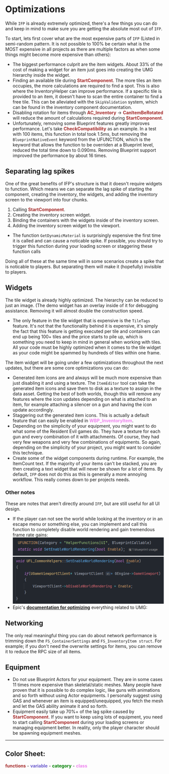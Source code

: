 # Optimizations

While `IFP` is already extremely optimized, there's a few things you can do and keep in mind to make sure you are getting the absolute most out of `IFP`.

To start, lets first cover what are the most expensive parts of `IFP` (Listed in semi-random pattern. It is not possible to 100% be certain what is the MOST expensive in all projects as there are multiple factors as when some things might become more expensive than others):
- The biggest performance culprit are the item widgets. About 33% of the cost of making a widget for an item just goes into creating the UMG hierarchy inside the widget.
- Finding an available tile during <span style="color:brown">**StartComponent**</span>. The more tiles an item occupies, the more calculations are required to find a spot. This is also where the InventoryHelper can improve performance. If a specific tile is provided to an item, it doesn't have to scan the entire container to find a free tile. This can be alleviated with the `SkipValidation` system, which can be found in the inventory component documentation.
- Disabling rotation for items through <span style="color:brown">**AC_Inventory**</span> -> <span style="color:brown">**CanItemBeRotated**</span> will reduce the amount of calculations required during <span style="color:brown">**StartComponent**</span>.
- Unfortunately, removing some Blueprint features greatly improves performance. Let's take <span style="color:brown">**CheckCompatibility**</span> as an example. In a test with 100 items, this function in total took 1.5ms, but removing the `BlueprintNativeEvent` keyword from the UFUNCTION, which is the keyword that allows the function to be overriden at a Blueprint level, reduced the total time down to 0.090ms. Removing Blueprint support improved the performance by about 16 times.

## Separating lag spikes
One of the great benefits of IFP's structure is that it doesn't require widgets to function. Which means we can separate the lag spike of starting the component, creating the inventory, the widgets, and adding the inventory screen to the viewport into four chunks.

1. Calling <span style="color:brown">**StartComponent**</span>.
2. Creating the inventory screen widget.
3. Binding the containers with the widgets inside of the inventory screen.
4. Adding the inventory screen widget to the viewport.
- The function `GetDynamicMaterial` is surprisingly expensive the first time it is called and can cause a noticable spike. If possible, you should try to trigger this function during your loading screen or staggering these function calls

Doing all of these at the same time will in some scenarios create a spike that is noticable to players. But separating them will make it (hopefully) invisible to players.

## Widgets
The tile widget is already highly optimized. The hierarchy can be reduced to just an image. (The demo widget has an overlay inside of it for debugging assistance. Removing it will almost double the construction speed.
- The only feature in the tile widget that is expensive is the `TileTags` feature. It's not that the functionality behind it is expensive, it's simply the fact that this feature is getting executed per tile and containers can end up being 100+ tiles and the price starts to pile up, which is something you need to keep in mind in general when working with tiles. All your code must be highly optimized when it comes to the tile widget as your code might be spammed by hundreds of tiles within one frame.

The item widget will be going under a few optimizations throughout the next updates, but there are some core optimizations you can do:
- Generated item icons are and always will be much more expensive than just disabling it and using a texture. The `ItemEditor` tool can take the generated item icons and save them to disk as a texture to assign in the data asset. Getting the best of both worlds, though this will remove any features where the icon updates depending on what is attached to an item, for example attaching a silencer on a gun and having the icon update accordingly.
- Staggering out the generated item icons. This is actually a default feature that can easily be enabled in <span style="color:violet">**WBP_InventoryItem**</span>.
- Depending on the simplicity of your equipment, you might want to do what some of the Resident Evil games do. They have a texture for each gun and every combination of it with attachments. Of course, they had very few weapons and very few combinations of equipments. So again, depending on the simplicity of your project, you might want to consider this technique.
- Create some of the widget components during runtime. For example, the ItemCount text. If the majority of your items can't be stacked, you are then creating a text widget that will never be shown for a lot of items. By default, `IFP` does not do this as this is generally a more annoying workflow. This really comes down to per projects needs.

### Other notes
These are notes that aren't directly around `IFP`, but are still useful for all UI design.
- If the player can not see the world while looking at the inventory or in an escape menu or something else, you can implement and call this function to completely disable world rendering and gain tremendous frame rate gains:
![](/pictures/SetEnableWorldRendering1.png)
![](/pictures/SetEnableWorldRendering2.png)
- Epic's <a href="https://dev.epicgames.com/documentation/en-us/unreal-engine/optimization-guidelines-for-umg-in-unreal-engine?application_version=5.2" target="_blank">**documentation for optimizing**</a> everything related to UMG: 


## Networking
The only real meaningful thing you can do about network performance is trimming down the `FS_ContainerSettings` and `FS_InventoryItem struct`. For example; if you don't need the overwrite settings for items, you can remove it to reduce the RPC size of all items.

## Equipment
- Do not use Blueprint Actors for your equipment. They are in some cases 11 times more expensive than skeletal/static meshes. Many people have proven that it is possible to do complex logic, like guns with animations and so forth without using Actor equipments. I personally suggest using GAS and whenever an item is equipped/unequipped, you fetch the mesh and let the GAS ability animate it and so forth.
- Equipment easily take up 70%+ of the lag spike caused by <span style="color:brown">**StartComponent**</span>. If you want to keep using lots of equipment, you need to start calling <span style="color:brown">**StartComponent**</span> during your loading screens or managing equipment better. In reality, only the player character should be spawning equipment meshes.

---
## Color Sheet:
<span style="color:brown">**functions**</span> - <span style="color:slateblue">**variable**</span> - <span style="color:green">**category**</span> - <span style="color:violet">**class**</span>